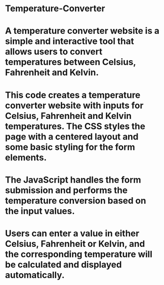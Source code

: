 # Temperature-Converter 

# A temperature converter website is a simple and interactive tool that allows users to convert temperatures between Celsius, Fahrenheit and Kelvin. 


# This code creates a temperature converter website with inputs for Celsius, Fahrenheit and Kelvin temperatures. The CSS styles the page with a centered layout and some basic styling for the form elements.

# The JavaScript handles the form submission and performs the temperature conversion based on the input values. 

# Users can enter a value in either Celsius, Fahrenheit or Kelvin, and the corresponding temperature will be calculated and displayed automatically.
